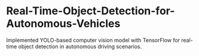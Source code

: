 # Real-Time-Object-Detection-for-Autonomous-Vehicles
 Implemented YOLO-based computer vision model with TensorFlow for real-time object detection in autonomous driving scenarios.
